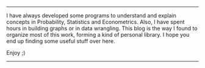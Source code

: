 
---
I have always developed some programs to understand and explain concepts in Probability, Statistics and Econometrics. Also, I have spent hours in building graphs or in data wrangling. This blog is the way I found to organize most of this work, forming a kind of personal library. I hope you end up finding some useful stuff over here. 

Enjoy ;)

---
<p>
